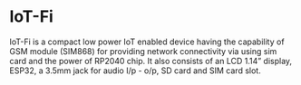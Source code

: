 # IoT-Fi

IoT-Fi is a compact low power IoT enabled device having the capability of GSM module (SIM868) for providing network connectivity via using sim card and the power of RP2040 chip. It also consists of an LCD 1.14” display, ESP32, a 3.5mm jack for audio I/p - o/p, SD card and SIM card slot.
